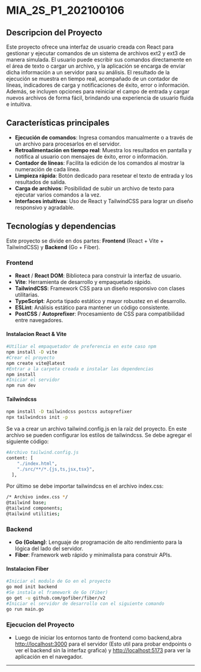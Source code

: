 # MIA_2S_P1_202100106
## Descripcion del Proyecto

Este proyecto ofrece una interfaz de usuario creada con React para gestionar y ejecutar comandos de un sistema de archivos ext2 y ext3 de manera simulada. El usuario puede escribir sus comandos directamente en el área de texto o cargar un archivo, y la aplicación se encarga de enviar dicha información a un servidor para su análisis. El resultado de la ejecución se muestra en tiempo real, acompañado de un contador de líneas, indicadores de carga y notificaciones de éxito, error o información. Además, se incluyen opciones para reiniciar el campo de entrada y cargar nuevos archivos de forma fácil, brindando una experiencia de usuario fluida e intuitiva.

## Características principales

- **Ejecución de comandos**: Ingresa comandos manualmente o a través de un archivo para procesarlos en el servidor.
- **Retroalimentación en tiempo real**: Muestra los resultados en pantalla y notifica al usuario con mensajes de éxito, error o información.
- **Contador de líneas**: Facilita la edición de los comandos al mostrar la numeración de cada línea.
- **Limpieza rápida**: Botón dedicado para resetear el texto de entrada y los resultados de salida.
- **Carga de archivos**: Posibilidad de subir un archivo de texto para ejecutar varios comandos a la vez.
- **Interfaces intuitivas**: Uso de React y TailwindCSS para lograr un diseño responsivo y agradable.

## Tecnologías y dependencias

Este proyecto se divide en dos partes: **Frontend** (React + Vite + TailwindCSS) y **Backend** (Go + Fiber).

### Frontend

- **React** / **React DOM**: Biblioteca para construir la interfaz de usuario.  
- **Vite**: Herramienta de desarrollo y empaquetado rápido.  
- **TailwindCSS**: Framework CSS para un diseño responsivo con clases utilitarias.  
- **TypeScript**: Aporta tipado estático y mayor robustez en el desarrollo.  
- **ESLint**: Análisis estático para mantener un código consistente.  
- **PostCSS** / **Autoprefixer**: Procesamiento de CSS para compatibilidad entre navegadores.  

#### Instalacion React & Vite

```bash
#Utiliar el empaquetador de preferencia en este caso npm
npm install -D vite
#Crear el proyecto
npm create vite@latest
#Entrar a la carpeta creada e instalar las dependencias
npm install
#Iniciar el servidor
npm run dev
```

#### Tailwindcss

```bash
npm install -D tailwindcss postcss autoprefixer
npx tailwindcss init -p
```

Se va a crear un archivo tailwind.config.js en la raíz del proyecto. En este archivo se pueden configurar los estilos de tailwindcss. Se debe agregar el siguiente código:

```bash
#Archivo tailwind.config.js
content: [
    "./index.html",
    "./src/**/*.{js,ts,jsx,tsx}",
  ],
```

Por último se debe importar tailwindcss en el archivo index.css:

```bash
/* Archivo index.css */
@tailwind base;
@tailwind components;
@tailwind utilities;
```

### Backend

- **Go (Golang)**: Lenguaje de programación de alto rendimiento para la lógica del lado del servidor.  
- **Fiber**: Framework web rápido y minimalista para construir APIs.  

#### Instalacion Fiber

```bash
#Iniciar el modulo de Go en el proyecto
go mod init backend
#Se instala el framework de Go (Fiber)
go get -u github.com/gofiber/fiber/v2
#Iniciar el servidor de desarrollo con el siguiente comando
go run main.go
```

### Ejecucion del Proyecto

- Luego de iniciar los entornos tanto de frontend como backend,abra <http://localhost:3000> para el servidor (Esto util para probar endpoints o ver el backend sin la interfaz grafica) y <http://localhost:5173> para ver la aplicación en el navegador.

---
